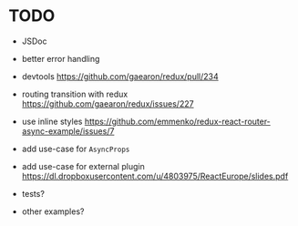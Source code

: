 # TODO

- JSDoc
- better error handling
- devtools https://github.com/gaearon/redux/pull/234
- routing transition with redux https://github.com/gaearon/redux/issues/227
- use inline styles https://github.com/emmenko/redux-react-router-async-example/issues/7
- add use-case for `AsyncProps`
- add use-case for external plugin https://dl.dropboxusercontent.com/u/4803975/ReactEurope/slides.pdf

- tests?
- other examples?
